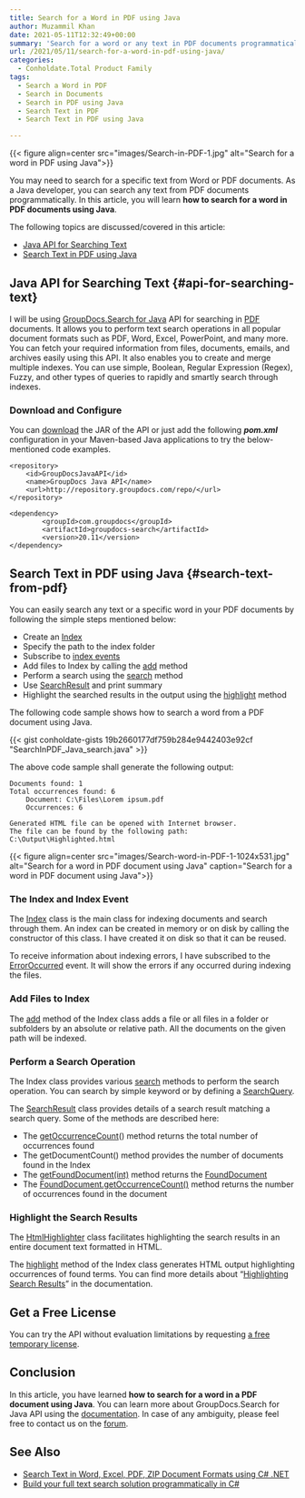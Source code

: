 ```yaml
---
title: Search for a Word in PDF using Java
author: Muzammil Khan
date: 2021-05-11T12:32:49+00:00
summary: 'Search for a word or any text in PDF documents programmatically in your Java applications. In this article, you will learn <strong>how to search for a word in PDF documents using Java</strong>.'
url: /2021/05/11/search-for-a-word-in-pdf-using-java/
categories:
  - Conholdate.Total Product Family
tags:
  - Search a Word in PDF
  - Search in Documents
  - Search in PDF using Java
  - Search Text in PDF
  - Search Text in PDF using Java

---
```



{{< figure align=center src="images/Search-in-PDF-1.jpg" alt="Search for a word in PDF using Java">}}
 

You may need to search for a specific text from Word or PDF documents. As a Java developer, you can search any text from PDF documents programmatically. In this article, you will learn&nbsp;**how to search for a word in PDF documents using Java**.

The following topics are discussed/covered in this article:

  * [Java API for Searching Text][2]
  * [Search Text in PDF using Java][3]

## Java API for Searching Text {#api-for-searching-text}

I will be using [GroupDocs.Search for Java][4] API for searching in [PDF][5] documents. It allows you to perform text search operations in all popular document formats such as PDF, Word, Excel, PowerPoint, and many more. You can fetch your required information from files, documents, emails, and archives easily using this API. It also enables you to create and merge multiple indexes. You can use simple, Boolean, Regular Expression (Regex), Fuzzy, and other types of queries to rapidly and smartly search through indexes. 

### Download and Configure

You can&nbsp;[download][6]&nbsp;the JAR of the API or just add the following **_pom.xml_** configuration in your Maven-based Java applications to try the below-mentioned code examples.

<pre class="wp-block-code"><code>&lt;repository&gt;
	&lt;id&gt;GroupDocsJavaAPI&lt;/id&gt;
	&lt;name&gt;GroupDocs Java API&lt;/name&gt;
	&lt;url&gt;http://repository.groupdocs.com/repo/&lt;/url&gt;
&lt;/repository&gt;</code></pre>

<pre class="wp-block-code"><code>&lt;dependency&gt;
        &lt;groupId&gt;com.groupdocs&lt;/groupId&gt;
        &lt;artifactId&gt;groupdocs-search&lt;/artifactId&gt;
        &lt;version&gt;20.11&lt;/version&gt; 
&lt;/dependency&gt;</code></pre>

## Search Text in PDF using Java {#search-text-from-pdf}

You can easily search any text or a specific word in your PDF documents by following the simple steps mentioned below:

  * Create an [Index][7]
  * Specify the path to the index folder
  * Subscribe to [index events][8]
  * Add files to Index by calling the [add][9] method
  * Perform a search using the [search][10] method
  * Use [SearchResult][11] and print summary
  * Highlight the searched results in the output using the [highlight][12] method

The following code sample shows how to search a word from a PDF document using Java.

{{< gist conholdate-gists 19b2660177df759b284e9442403e92cf "SearchInPDF_Java_search.java" >}}

The above code sample shall generate the following output:

<pre class="wp-block-code"><code>Documents found: 1
Total occurrences found: 6
	Document: C:\Files\Lorem ipsum.pdf
	Occurrences: 6

Generated HTML file can be opened with Internet browser.
The file can be found by the following path:
C:\Output\Highlighted.html</code></pre>

{{< figure align=center src="images/Search-word-in-PDF-1-1024x531.jpg" alt="Search for a word in PDF document using Java" caption="Search for a word in PDF document using Java">}}
 

### The Index and Index Event

The [Index][7] class is the main class for indexing documents and search through them. An index can be created in memory or on disk by calling the constructor of this class. I have created it on disk so that it can be reused. 

To receive information about indexing errors, I have subscribed to the [ErrorOccurred][8] event. It will show the errors if any occurred during indexing the files.

### Add Files to Index

The [add][9] method of the Index class adds a file or all files in a folder or subfolders by an absolute or relative path. All the documents on the given path will be indexed.

### Perform a Search Operation

The Index class provides various [search][10] methods to perform the search operation. You can search by simple keyword or by defining a [SearchQuery][14].

The [SearchResult][11] class provides details of a search result matching a search query. Some of the methods are described here:

  * The [getOccurrenceCount][15]() method returns the total number of occurrences found
  * The getDocumentCount() method provides the number of documents found in the Index
  * The [getFoundDocument(int)][16] method returns the [FoundDocument][17]
  * The [FoundDocument.getOccurrenceCount()][18] method returns the number of occurrences found in the document

### Highlight the Search Results

The [HtmlHighlighter][19] class facilitates highlighting the search results in an entire document text formatted in HTML.

The [highlight][12] method of the Index class generates HTML output highlighting occurrences of found terms. You can find more details about “[Highlighting Search Results][20]” in the documentation.

## Get a Free License

You can try the API without evaluation limitations by requesting&nbsp;[a free temporary license][21].

## Conclusion

In this article, you have learned&nbsp;**how to&nbsp;search for a word in a PDF document using Java**. You can learn more about GroupDocs.Search for Java API using the&nbsp;[documentation][22]. In case of any ambiguity, please feel free to contact us on the&nbsp;[forum][23].

## See Also

  * [Search Text in Word, Excel, PDF, ZIP Document Formats using C# .NET][24]
  * [Build your full text search solution programmatically in C#][25]

 [1]: https://blog.conholdate.com/wp-content/uploads/sites/27/2021/05/Search-in-PDF-1.jpg
 [2]: #api-for-searching-text
 [3]: #search-text-from-pdf
 [4]: https://products.groupdocs.com/search/java
 [5]: https://docs.fileformat.com/pdf/
 [6]: https://downloads.groupdocs.com/search/java
 [7]: https://apireference.groupdocs.com/search/java/com.groupdocs.search/Index
 [8]: https://apireference.groupdocs.com/search/java/com.groupdocs.search.events/EventHub#ErrorOccurred
 [9]: https://apireference.groupdocs.com/search/java/com.groupdocs.search/Index#add(java.lang.String)
 [10]: https://apireference.groupdocs.com/search/java/com.groupdocs.search/Index#search(java.lang.String)
 [11]: https://apireference.groupdocs.com/search/java/com.groupdocs.search.results/SearchResult
 [12]: https://apireference.groupdocs.com/search/java/com.groupdocs.search/Index#highlight(com.groupdocs.search.results.FoundDocument,%20com.groupdocs.search.highlighters.Highlighter)
 [13]: https://blog.conholdate.com/wp-content/uploads/sites/27/2021/05/Search-word-in-PDF-1.jpg
 [14]: https://apireference.groupdocs.com/search/java/com.groupdocs.search/SearchQuery
 [15]: https://apireference.groupdocs.com/search/java/com.groupdocs.search.results/SearchResult#getOccurrenceCount()
 [16]: https://apireference.groupdocs.com/search/java/com.groupdocs.search.results/SearchResult#getFoundDocument(int)
 [17]: https://apireference.groupdocs.com/search/java/com.groupdocs.search.results/FoundDocument
 [18]: https://apireference.groupdocs.com/search/java/com.groupdocs.search.results/FoundDocument#getOccurrenceCount()
 [19]: https://apireference.groupdocs.com/search/java/com.groupdocs.search.highlighters/HtmlHighlighter
 [20]: https://docs.groupdocs.com/search/java/highlighting-search-results/
 [21]: https://purchase.groupdocs.com/temporary-license
 [22]: https://docs.groupdocs.com/search/java/
 [23]: https://forum.groupdocs.com/c/search/
 [24]: https://blog.groupdocs.com/2020/05/29/search-text-in-word-excel-pdf-zip-document-formats-using-csharp-net/
 [25]: https://blog.groupdocs.com/2019/11/22/build-your-full-text-search-solution-in-csharp/




